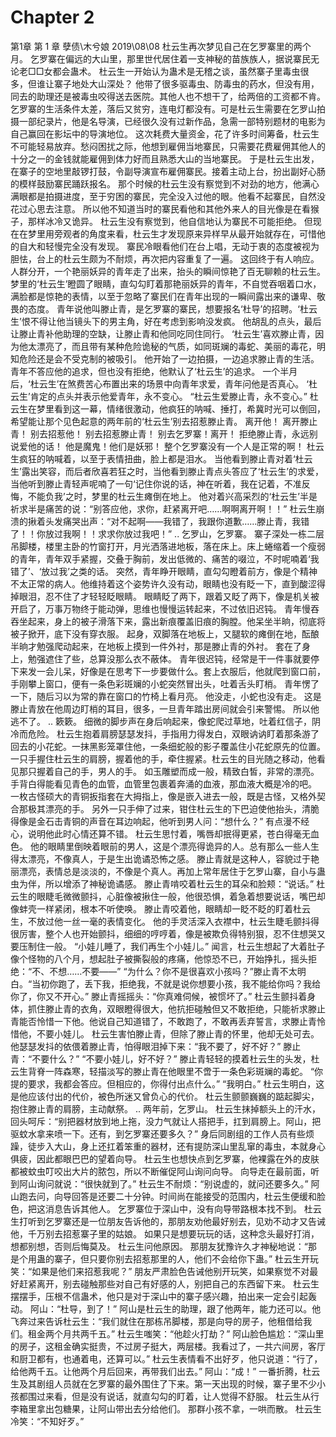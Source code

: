 # Chapter 2

第1章 第 1 章
孽债\\木兮娘
2019\08\08
杜云生再次梦见自己在乞罗寨里的两个月。
乞罗寨在偏远的大山里，那里世代居住着一支神秘的苗族族人，据说寨民无论老□□女都会蛊术。
杜云生一开始认为蛊术是无稽之谈，虽然寨子里毒虫很多，但谁让寨子地处大山深处？
他带了很多驱毒虫、防毒虫的药水，但没有用，同去的助理还是被毒虫咬得送去医院。其他人也不想干了，给两倍的工资都不肯。
乞罗寨的生活条件太差，落后又贫穷，连电灯都没有。可是杜云生需要在乞罗山拍摄一部纪录片，他是名导演，已经很久没有过新作品，急需一部特别题材的电影为自己赢回在影坛中的导演地位。
这次耗费大量资金，花了许多时间筹备，杜云生不可能轻易放弃。愁闷困扰之际，他想到雇佣当地寨民，只需要花费雇佣其他人的十分之一的金钱就能雇佣到体力好而且熟悉大山的当地寨民。
于是杜云生出发，在寨子的空地里敲锣打鼓，令副导演宣布雇佣寨民。接着主动上台，扮出副好心肠的模样鼓励寨民踊跃报名。
那个时候的杜云生没有察觉到不对劲的地方，他满心满眼都是拍摄进度，至于穷困的寨民，完全没入过他的眼。他看不起寨民，自然没花过心思去注意。
所以他不知道当时的寨民看他和其他外来人的目光像是在看猴子，那样冰冷又诡异。
杜云生没有察觉到，他自信地认为寨民不可能拒绝。
但现在在梦里用旁观者的角度来看，杜云生才发现原来异样早从最开始就存在，可惜他的自大和轻慢完全没有发现。
寨民冷眼看他们在台上唱，无动于衷的态度被视为胆怯，台上的杜云生颇为不耐烦，再次把内容重复了一遍。
这回终于有人响应。
人群分开，一个艳丽妖异的青年走了出来，抬头的瞬间惊艳了百无聊赖的杜云生。
梦里的‘杜云生’瞪圆了眼睛，直勾勾盯着那艳丽妖异的青年，不自觉吞咽着口水，满脸都是惊艳的表情，以至于忽略了寨民们在青年出现的一瞬间露出来的谦卑、敬畏的态度。
青年说他叫滕止青，是乞罗寨的寨民，想要报名‘杜导’的招聘。‘杜云生’恨不得让他当镜头下的男主角，好在考虑到影响没发疯。
他胡乱的点头，最后让滕止青补他助理的空缺，让滕止青和他同吃同住同行。
‘杜云生’喜欢滕止青，因为他太漂亮了，而且带有某种危险诡秘的气质，如同斑斓的毒蛇、美丽的毒花，明知危险还是会不受克制的被吸引。
他开始了一边拍摄，一边追求滕止青的生活。
青年不答应他的追求，但也没有拒绝，他默认了‘杜云生’的追求。
一个半月后，‘杜云生’在煞费苦心布置出来的场景中向青年求爱，青年问他是否真心。
‘杜云生’肯定的点头并表示他爱青年，永不变心。
“杜云生爱滕止青，永不变心。”
杜云生在梦里看到这一幕，情绪很激动，他疯狂的呐喊、捶打，希冀时光可以倒回，希望能让那个见色起意的两年前的‘杜云生’别去招惹滕止青。
离开他！
离开滕止青！
别去招惹他！
别去招惹滕止青！
别去乞罗寨！离开！
拒绝滕止青，永远别说爱他的话！
他是魔鬼！他们是妖邪！
整个乞罗寨没有一个人是正常的啊！
杜云生疯狂的呐喊着，以至于表情扭曲，脸上都是泪水。
当他看到滕止青对着‘杜云生’露出笑容，而后者欣喜若狂之时，当他看到滕止青点头答应了‘杜云生’的求爱，当他听到滕止青轻声呢喃了一句‘记住你说的话，神在听着，我在记着，不准反悔，不能负我’之时，梦里的杜云生瘫倒在地上。
他对着兴高采烈的‘杜云生’半是祈求半是痛苦的说：“别答应他，求你，赶紧离开吧……啊啊离开啊！！”
杜云生崩溃的揪着头发痛哭出声：“对不起啊——我错了，我跟你道歉……滕止青，我错了！！你放过我啊！！求求你放过我吧！”
..
乞罗山，乞罗寨。
寨子深处一栋二层吊脚楼，楼里主卧的竹窗打开，月光洒落进地板，落在床上。床上蜷缩着一个瘦弱的青年，青年双手紧握，交叠于胸前，发出低微的、痛苦的啜泣，不时呢喃着‘我错了’、‘放过我’之类的话。
突然，青年睁开眼睛，直勾勾瞪着前方，像是个精神不太正常的病人。他维持着这个姿势许久没有动，眼睛也没有眨一下，直到酸涩得掉眼泪，忍不住了才轻轻眨眼睛。
眼睛眨了两下，跟着又眨了两下，像是机关被开启了，万事万物终于能动弹，思维也慢慢运转起来，不过依旧迟钝。
青年慢吞吞坐起来，身上的被子滑落下来，露出新痕覆盖旧痕的胸膛。他呆坐半晌，彻底将被子掀开，底下没有穿衣服。
起身，双脚落在地板上，又腿软的瘫倒在地，酝酿半晌才勉强爬动起来，在地板上摸到一件外衬，那是滕止青的外衬。
套在了身上，勉强遮住了些，总算没那么衣不蔽体。
青年很迟钝，经常是干一件事就要停下来发一会儿呆，好像是在思考下一步要做什么。套上衣服后，他就爬到窗口前，手刚攀上窗口，便有一条色彩斑斓的小蛇突然冒出头，吐着舌头盯梢。
青年愣了一下，随后习以为常的靠在窗口的竹椅上看月亮。
他没走，小蛇也没有走。
这是滕止青放在他周边盯梢的耳目，很多，一旦青年踏出房间就会引来警惕。
所以他逃不了。
..
簌簌。
细微的脚步声在身后响起来，像蛇爬过草地，吐着红信子，阴冷而危险。
杜云生抱着肩膀瑟瑟发抖，手指用力得发白，双眼讷讷盯着那条游了回去的小花蛇。一抹黑影笼罩住他，一条细蛇般的影子覆盖住小花蛇原先的位置。
一只手握住杜云生的肩膀，握着他的手，牵住握紧。杜云生的目光随之移动，他看见那只握着自己的手，男人的手。
如玉雕塑而成一般，精致白皙，非常的漂亮。手背白得能看见青色的血管，血管里包裹着奔涌的血液，那血液大概是冷的吧。
一枚古怪硕大的青铜扳指套在大拇指上，像是嵌入进去一般，既是古怪，又格外契合那极其漂亮的手。
另外一只手伸了过来，钳住杜云生的下巴迫使他抬头，清脆得像是金石击青铜的声音在耳边响起，他听到男人问：“想什么？”
有点漫不经心，说明他此时心情还算不错。
杜云生思忖着，嘴唇却抿得更紧，苍白得毫无血色。
他的眼睛里倒映着眼前的男人，这是个漂亮得诡异的人。总有那么一些人生得太漂亮，不像真人，于是生出诡谲恐怖之感。
滕止青就是这种人，容貌过于艳丽漂亮，表情总是淡淡的，不像是个真人。再加上常年居住于乞罗山寨，自小与蛊虫为伴，所以增添了神秘诡谲感。
滕止青啃咬着杜云生的耳朵和脸颊：“说话。”
杜云生的眼睫毛微微颤抖，心脏像被揪住一般，他很恐惧，着急着想要说话，嘴巴却像蚌壳一样紧闭，根本不听使唤。
滕止青咬着他，眼睛却一眨不眨的盯着杜云生，不放过他一丝一毫的表情变化。
他的手灵活深入衣襟中，杜云生睫毛颤抖得很厉害，整个人也开始颤抖，细细的哼哼着，像是被欺负得特别狠，忍不住想哭又要压制住一般。
“小娃儿睡了，我们再生个小娃儿。”
闻言，杜云生想起了大着肚子像个怪物的八个月，想起肚子被撕裂般的疼痛，他惊恐不已，开始挣扎，摇头拒绝：“不、不想……不要——”
“为什么？你不是很喜欢小孩吗？”滕止青不太明白。“当初你跑了，丢下我，拒绝我，不就是说你想要小孩，我不能给你吗？我给你了，你又不开心。”
滕止青摇摇头：“你真难伺候，被惯坏了。”
杜云生颤抖着身体，抓住滕止青的衣角，双眼瞪得很大，他抗拒碰触但又不敢拒绝，只能祈求滕止青能否怜惜一下他。他说自己知道错了，不敢跑了，不敢再丢弃誓言，求滕止青怜惜他，不要小娃儿。
杜云生害怕滕止青，但除了滕止青的怀里，他却无处可去。
他瑟瑟发抖的依偎着滕止青，怕得眼泪掉下来：“我不要了，好不好？”
滕止青：“不要什么？”
“不要小娃儿，好不好？”
滕止青轻轻的摸着杜云生的头发，杜云生背脊一阵森寒，轻描淡写的滕止青在他眼里不啻于一条色彩斑斓的毒蛇。
“你提的要求，我都会答应。但相应的，你得付出点什么。”
“我明白。”
杜云生明白，这是他应该付出的代价，被色所迷又曾负心的代价。
杜云生颤颤巍巍的踮起脚尖，抱住滕止青的肩膀，主动献祭。
..
两年前，乞罗山。
杜云生抹掉额头上的汗水，回头呵斥：“别把器材放到地上拖，没力气就让人搭把手，扛到肩膀上。阿山，把驱蚊水拿来喷一下。还有，到乞罗寨还要多久？”
身后同剧组的工作人员有些烦躁，徒步入大山，身上还扛着笨重的器材，还有提防深山里乱窜的毒虫，本就身心俱疲，因此都眼巴巴的望着向导。
杜云生也想快点到乞罗寨，他裸露在外的皮肤都被蚊虫叮咬出大片的脓包，所以不断催促阿山询问向导。
向导走在最前面，听到阿山询问就说：“很快就到了。”
杜云生不耐烦：“别说虚的，就问还要多久。”
阿山跑去问，向导回答是还要二十分钟。时间尚在能接受的范围内，杜云生便缓和脸色，把这消息告诉其他人。
乞罗寨位于深山中，没有向导带路根本找不到。
杜云生打听到乞罗寨还是一位朋友告诉他的，那朋友劝他最好别去，见劝不动才又告诫他，千万别去招惹寨子里的姑娘。
如果只是想要玩玩的话，这种念头最好打消，想都别想，否则后悔莫及。
杜云生问他原因。
那朋友犹豫许久才神秘地说：“那是个用蛊的寨子，但只要你别去招惹那里的人，他们不会给你下蛊。”
杜云生开玩笑：“如果是他们来招惹我呢？”
朋友严肃脸色告诫他别开玩笑，如果察觉不对最好赶紧离开，别去碰触那些对自己有好感的人，别把自己的东西留下来。
杜云生摆摆手，压根不信蛊术，他只是对于深山中的寨子感兴趣，拍出来一定会引起轰动。
阿山：“杜导，到了！”
阿山是杜云生的助理，跟了他两年，能力还可以。他飞奔过来告诉杜云生：“我们就住在那栋吊脚楼，那是向导的房子，他租借给我们。租金两个月共两千五。”
杜云生嗤笑：“他趁火打劫？”
阿山脸色尴尬：“深山里的房子，这租金确实挺贵，不过房子挺大，两层楼。我看过了，一共六间房，客厅和厨卫都有，也通着电，还算可以。”
杜云生表情看不出好歹，他只说道：“行了，给他两千五。让他两个月后回来，再带我们出去。”
阿山：“成！”
一番折腾，杜云生及其剧组人员就在乞罗寨的最外围住了下来。第一天出现的时候，寨子里不少小孩都围过来看，但是没有说话，就直勾勾的盯着，让人觉得不舒服。
杜云生从行李箱里拿出包糖果，让阿山带出去分给他们。
那群小孩不拿，一哄而散。
杜云生冷笑：“不知好歹。”